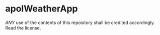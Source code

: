 # apolWeatherApp

*ANY* use of the contents of this repository shall be credited accordingly. Read the license.
